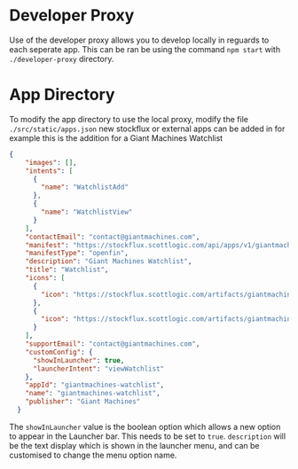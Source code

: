 # Developer Proxy

Use of the developer proxy allows you to develop locally in reguards to each seperate app. This can be ran be using the command `npm start` with `./developer-proxy` directory. 

# App Directory
To modify the app directory to use the local proxy, modify the file `./src/static/apps.json` new stockflux or external apps can be added in for example this is the addition for a Giant Machines Watchlist
```json
{
    "images": [],
    "intents": [
      {
        "name": "WatchlistAdd"
      },
      {
        "name": "WatchlistView"
      }
    ],
    "contactEmail": "contact@giantmachines.com",
    "manifest": "https://stockflux.scottlogic.com/api/apps/v1/giantmachines-watchlist/app.json",
    "manifestType": "openfin",
    "description": "Giant Machines Watchlist",
    "title": "Watchlist",
    "icons": [
      {
        "icon": "https://stockflux.scottlogic.com/artifacts/giantmachines-watchlist/favicon.ico"
      },
      {
        "icon": "https://stockflux.scottlogic.com/artifacts/giantmachines-watchlist/launcher.png"
      }
    ],
    "supportEmail": "contact@giantmachines.com",
    "customConfig": {
      "showInLauncher": true,
      "launcherIntent": "viewWatchlist"
    },
    "appId": "giantmachines-watchlist",
    "name": "giantmachines-watchlist",
    "publisher": "Giant Machines"
  }
  ```
  
  The `showInLauncher` value is the boolean option which allows a new option to appear in the Launcher bar. This needs to be set to `true`.
  `description` will be the text display which is shown in the launcher menu, and can be customised to change the menu option name. 